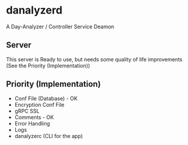 # danalyzerd

A Day-Analyzer / Controller Service Deamon  

## Server

This server is Ready to use, but needs some quality of life improvements (See the Priority (Implementation))

## Priority (Implementation)

- Conf File (Database) - OK
- Encryption Conf File
- gRPC SSL
- Comments - OK
- Error Handling
- Logs
- danalyzerc (CLI for the app)
